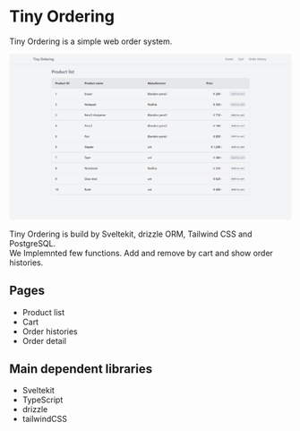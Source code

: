 # Tiny Ordering

Tiny Ordering is a simple web order system.

![screenshot](/readme/screen.png)

Tiny Ordering is build by Sveltekit, drizzle ORM, Tailwind CSS and PostgreSQL.<br>
We Implemnted few functions. Add and remove by cart and show order histories.

## Pages

- Product list
- Cart
- Order histories
- Order detail

## Main dependent libraries

- Sveltekit
- TypeScript
- drizzle
- tailwindCSS
